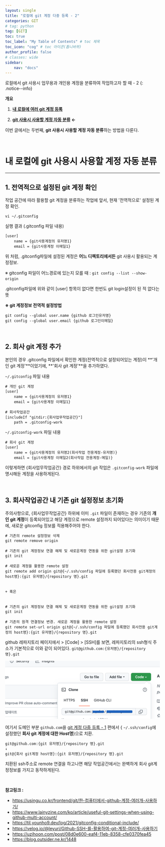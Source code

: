```yaml
---
layout: single
title: "로컬에 git 계정 다중 등록 - 2"
categories: GIT
# tag: python
tag: [GIT]
toc: true
toc_label: "My Table of Contents" # toc 제목
toc_icon: "cog" # toc 아이콘(톱니바퀴)
author_profile: false
# classes: wide
sidebar:
    nav: "docs"
---
```


로컬에서 git 사용시 업무용과 개인용 계정을 분류하여 작업하고자 할 때 - 2
{: .notice--info}

**개요**

1. **[내 로컬에 여러 git 계정 등록](../git-multiple-account/)**

2. **<u>git 사용시 사용할 계정 자동 분류</u> ←**

이번 글에서는 두번째, **git 사용시 사용할 계정 자동 분류**하는 방법을 다룬다.

<br>

# 내 로컬에 git 사용시 사용할 계정 자동 분류

---



## 1. 전역적으로 설정된 git 계정 확인

작업 공간에 따라 활용할 git 계정을 분류하는 작업에 앞서, 현재 '전역적으로' 설정된 계정 확인.

```shell
vi ~/.gitconfig
```
실행 결과 (.gitconfig 파일 내용)
```
[user]
	name = {git사용계정의 유저명1}
	email = {git사용계정 이메일1}
```

위 처럼, .gitconfig파일에 설정된 계정은 **어느 디렉토리에서든** git 사용시 활용되는 계정정보. 

※ gitconfig 파일이 어느경로에 있는지 모를 때 : `git config --list --show-origin`

.gitconfig파일에 위와 같이 [user] 항목이 없다면 한번도 git login설정이 된 적 없다는 뜻

**※ git 계정정보 전역적 설정방법**

```shell
git config --global user.name {github 로그인유저명}
git config --global user.email {github 로그인이메일}
```



<br>

## 2. 회사 git 계정 추가

본인의 경우 .gitconfig 파일에서 확인한 계정(전역적으로 설정되어있는 계정)이 **'개인 git 계정'**이었기에, **'회사 git 계정'**을 추가하였다.

`~/.gitconfig` 파일 내용 

```
# 개인 git 계정
[user]
	name = {git사용계정의 유저명1}
	email = {git사용계정 이메일1}

# 회사작업공간
[includeIf "gitdir:{회사업무작업공간}"]
	path = .gitconfig-work
```

`~/.gitconfig-work` 파일 내용

```
# 회사 git 계정
[user]
	name = {git사용계정의 유저명2(회사작업 전용계정-유저명)}
	email = {git사용계정 이메일2(회사작업 전용계정-메일)}
```

이렇게하면 {회사업무작업공간} 경로 하위에서의 git 작업은 `.gitconfig-work` 파일에 명시해둔 계정을 사용하게된다.

<br>

## 3. 회사작업공간 내 기존 git 설정정보 초기화

주의사항으로, {회사업무작업공간} 하위에 이미  `.git` 파일이 존재하는 경우 기존의 **개인 git 계정**이 등록되어있고 해당 계정으로 remote 설정까지 되어있다는 의미이기 때문에, 새로운 gitconfig 정보를 적용해주어야 한다.  

```shell
# 기존의 remote 설정정보 삭제
git remote remove origin

# 기존의 git 계정정보 연결 해제 및 새로운계정 연동을 위한 git설정 초기화
git init

# 새로운 계정을 활용한 remote 설정
git remote add origin git@{~/.ssh/config 파일에 등록했던 회사전용 git계정의 host명}:{git 유저명}/{repository 명}.git


+ 혹은


# 기존의 git 계정정보 연결 해제 및 새로운계정 연동을 위한 git설정 초기화
git init

# 기존의 원격 연결정보 변경. 새로운 계정을 활용한 remote 설정
git remote set-url origin git@{~/.ssh/config 파일에 등록했던 회사전용 git계정의 host명}:{git 유저명}/{repository 명}.git

```

github 레파지토리 페이지에서 > [Code] > [SSH]를 보면, 레파지토리의 ssh형식 주소가 기본적으로 이와 같이 되어있다. `git@github.com:{유저명}/{repository 명}.git`  

![image-20220821155118573](../../images/2022-08-21-git-multiple-account-2/image-20220821155118573.png)

여기서 도메인 부분 `github.com`을 [git 계정 다중 등록 - 1](https://jay-lab.github.io/git/git-multiple-account/) 편에서 { `~/.ssh/config`에 설정했던 **회사 git 계정에 대한 Host명**}으로 치환.

```shell
git@github.com:{git 유저명}/{repository 명}.git
↓
git@{회사 git계정 host명}:{git 유저명}/{repository 명}.git
```

치환된 ssh주소로 remote 연결을 하고나면 해당 작업공간에서는 완벽하게 회사 git계정정보를 가지고 동작하게된다.

<br>

**참고링크 :**

- <https://usingu.co.kr/frontend/git/한-컴퓨터에서-github-계정-여러개-사용하기/>
- <https://www.lainyzine.com/ko/article/useful-git-settings-when-using-github-multi-account/>
- <https://til.younho9.dev/log/2021/gitconfig-conditional-include/>
- <https://velog.io/@leyuri/Github-SSH-를-활용하여-git-계정-여러개-사용하기>
- <https://uzihoon.com/post/08d0e600-eaf4-11eb-8358-cfe0370fea45>
- <https://blog.outsider.ne.kr/1448>









